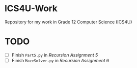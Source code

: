 # ICS4U-Work

Repository for my work in Grade 12 Computer Science (ICS4U)

# TODO

- [ ] Finish `Part5.py` in _Recursion Assignment 5_
- [ ] Finish `MazeSolver.py` in _Recursion Assignment 6_
